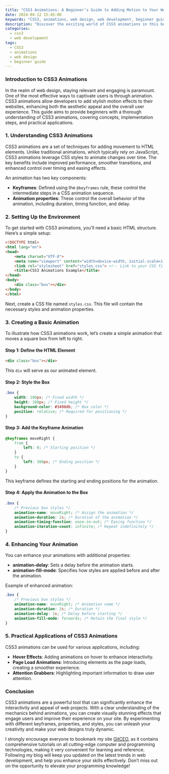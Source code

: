 ```yaml
---
title: "CSS3 Animations: A Beginner’s Guide to Adding Motion to Your Web Projects"
date: 2024-04-12 15:45:00
keywords: "CSS3, animations, web design, web development, beginner guide, motion design"
description: "Discover the exciting world of CSS3 animations in this beginner's guide. Learn how to add engaging motion to your web projects with detailed explanations of technology, step-by-step guides on implementation, and extensive examples. Perfect for beginners, this article will help you understand CSS3 animations, explore their capabilities and potential applications, and provide a solid foundation for using animations effectively in your web designs. Get ready to enhance user experience and create visually stunning designs that captivate your audience."
categories:
  - css3
  - web development
tags:
  - CSS3
  - animations
  - web design
  - beginner guide
---
```


### Introduction to CSS3 Animations

In the realm of web design, staying relevant and engaging is paramount. One of the most effective ways to captivate users is through animation. CSS3 animations allow developers to add stylish motion effects to their websites, enhancing both the aesthetic appeal and the overall user experience. This guide aims to provide beginners with a thorough understanding of CSS3 animations, covering concepts, implementation steps, and practical applications.

<!-- more -->

### 1. Understanding CSS3 Animations

CSS3 animations are a set of techniques for adding movement to HTML elements. Unlike traditional animations, which typically rely on JavaScript, CSS3 animations leverage CSS styles to animate changes over time. The key benefits include improved performance, smoother transitions, and enhanced control over timing and easing effects.

An animation has two key components:

- **Keyframes**: Defined using the `@keyframes` rule, these control the intermediate steps in a CSS animation sequence.
- **Animation properties**: These control the overall behavior of the animation, including duration, timing function, and delay.

### 2. Setting Up the Environment

To get started with CSS3 animations, you’ll need a basic HTML structure. Here’s a simple setup:

```html
<!DOCTYPE html>
<html lang="en">
<head>
    <meta charset="UTF-8">
    <meta name="viewport" content="width=device-width, initial-scale=1.0">
    <link rel="stylesheet" href="styles.css"> <!-- Link to your CSS file -->
    <title>CSS3 Animations Example</title>
</head>
<body>
    <div class="box"></div>
</body>
</html>
```

Next, create a CSS file named `styles.css`. This file will contain the necessary styles and animation properties.

### 3. Creating a Basic Animation

To illustrate how CSS3 animations work, let’s create a simple animation that moves a square box from left to right.

#### Step 1: Define the HTML Element

```html
<div class="box"></div>
```
This `div` will serve as our animated element.

#### Step 2: Style the Box

```css
.box {
    width: 100px; /* Fixed width */
    height: 100px; /* Fixed height */
    background-color: #3498db; /* Box color */
    position: relative; /* Required for positioning */
}
```

#### Step 3: Add the Keyframe Animation

```css
@keyframes moveRight {
    from {
        left: 0; /* Starting position */
    }
    to {
        left: 300px; /* Ending position */
    }
}
```

This keyframe defines the starting and ending positions for the animation.

#### Step 4: Apply the Animation to the Box

```css
.box {
    /* Previous box styles */
    animation-name: moveRight; /* Assign the animation */
    animation-duration: 2s; /* Duration of the animation */
    animation-timing-function: ease-in-out; /* Easing function */
    animation-iteration-count: infinite; /* Repeat indefinitely */
}
```

### 4. Enhancing Your Animation

You can enhance your animations with additional properties:

- **animation-delay**: Sets a delay before the animation starts.
- **animation-fill-mode**: Specifies how styles are applied before and after the animation.
  
Example of enhanced animation:

```css
.box {
    /* Previous box styles */
    animation-name: moveRight; /* Animation name */
    animation-duration: 2s; /* Duration */
    animation-delay: 1s; /* Delay before starting */
    animation-fill-mode: forwards; /* Retain the final style */
}
```

### 5. Practical Applications of CSS3 Animations

CSS3 animations can be used for various applications, including:

- **Hover Effects**: Adding animations on hover to enhance interactivity.
- **Page Load Animations**: Introducing elements as the page loads, creating a smoother experience.
- **Attention Grabbers**: Highlighting important information to draw user attention.

### Conclusion

CSS3 animations are a powerful tool that can significantly enhance the interactivity and appeal of web projects. With a clear understanding of the mechanics behind animations, you can create visually stunning effects that engage users and improve their experience on your site. By experimenting with different keyframes, properties, and styles, you can unleash your creativity and make your web designs truly dynamic.

I strongly encourage everyone to bookmark my site [GitCEO](https://gitceo.com), as it contains comprehensive tutorials on all cutting-edge computer and programming technologies, making it very convenient for learning and reference. Following my blog will keep you updated on the latest trends in web development, and help you enhance your skills effectively. Don’t miss out on the opportunity to elevate your programming knowledge!